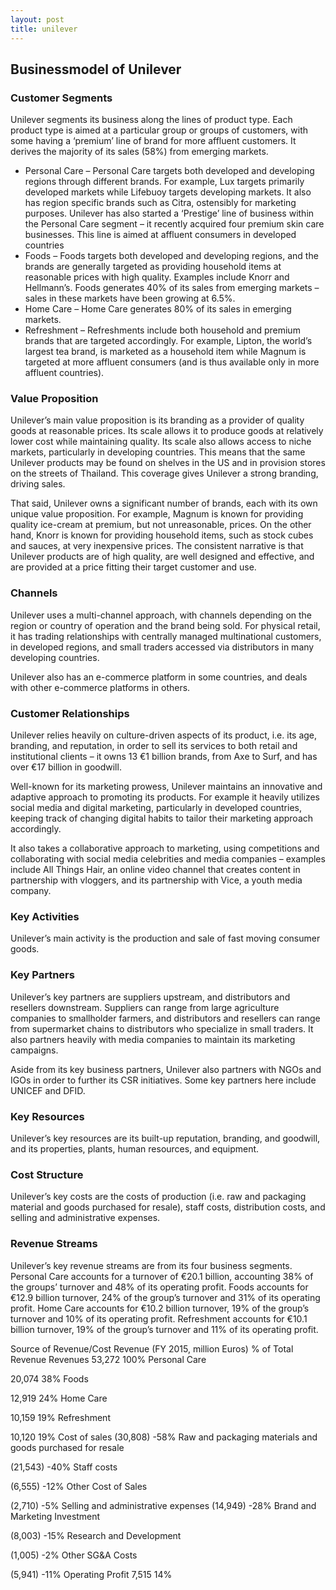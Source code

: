 ```yaml
---
layout: post
title: unilever
---
```


Businessmodel of Unilever
--------------------------

### Customer Segments

Unilever segments its business along the lines of product type. Each product type is aimed at a particular group or groups of customers, with some having a ‘premium’ line of brand for more affluent customers. It derives the majority of its sales (58%) from emerging markets.

 * Personal Care – Personal Care targets both developed and developing regions through different brands. For example, Lux targets primarily developed markets while Lifebuoy targets developing markets. It also has region specific brands such as Citra, ostensibly for marketing purposes. Unilever has also started a ‘Prestige’ line of business within the Personal Care segment – it recently acquired four premium skin care businesses. This line is aimed at affluent consumers in developed countries
* Foods – Foods targets both developed and developing regions, and the brands are generally targeted as providing household items at reasonable prices with high quality. Examples include Knorr and Hellmann’s. Foods generates 40% of its sales from emerging markets – sales in these markets have been growing at 6.5%.
* Home Care – Home Care generates 80% of its sales in emerging markets.
* Refreshment – Refreshments include both household and premium brands that are targeted accordingly. For example, Lipton, the world’s largest tea brand, is marketed as a household item while Magnum is targeted at more affluent consumers (and is thus available only in more affluent countries).
 ### Value Proposition

Unilever’s main value proposition is its branding as a provider of quality goods at reasonable prices. Its scale allows it to produce goods at relatively lower cost while maintaining quality. Its scale also allows access to niche markets, particularly in developing countries. This means that the same Unilever products may be found on shelves in the US and in provision stores on the streets of Thailand. This coverage gives Unilever a strong branding, driving sales.

That said, Unilever owns a significant number of brands, each with its own unique value proposition. For example, Magnum is known for providing quality ice-cream at premium, but not unreasonable, prices. On the other hand, Knorr is known for providing household items, such as stock cubes and sauces, at very inexpensive prices. The consistent narrative is that Unilever products are of high quality, are well designed and effective, and are provided at a price fitting their target customer and use.

### Channels

Unilever uses a multi-channel approach, with channels depending on the region or country of operation and the brand being sold. For physical retail, it has trading relationships with centrally managed multinational customers, in developed regions, and small traders accessed via distributors in many developing countries.

Unilever also has an e-commerce platform in some countries, and deals with other e-commerce platforms in others.

### Customer Relationships

Unilever relies heavily on culture-driven aspects of its product, i.e. its age, branding, and reputation, in order to sell its services to both retail and institutional clients – it owns 13 €1 billion brands, from Axe to Surf, and has over €17 billion in goodwill.

Well-known for its marketing prowess, Unilever maintains an innovative and adaptive approach to promoting its products. For example it heavily utilizes social media and digital marketing, particularly in developed countries, keeping track of changing digital habits to tailor their marketing approach accordingly.

It also takes a collaborative approach to marketing, using competitions and collaborating with social media celebrities and media companies – examples include All Things Hair, an online video channel that creates content in partnership with vloggers, and its partnership with Vice, a youth media company.

### Key Activities

Unilever’s main activity is the production and sale of fast moving consumer goods.

### Key Partners

Unilever’s key partners are suppliers upstream, and distributors and resellers downstream. Suppliers can range from large agriculture companies to smallholder farmers, and distributors and resellers can range from supermarket chains to distributors who specialize in small traders. It also partners heavily with media companies to maintain its marketing campaigns.

Aside from its key business partners, Unilever also partners with NGOs and IGOs in order to further its CSR initiatives. Some key partners here include UNICEF and DFID.

### Key Resources

Unilever’s key resources are its built-up reputation, branding, and goodwill, and its properties, plants, human resources, and equipment.

### Cost Structure

Unilever’s key costs are the costs of production (i.e. raw and packaging material and goods purchased for resale), staff costs, distribution costs, and selling and administrative expenses.

### Revenue Streams

Unilever’s key revenue streams are from its four business segments. Personal Care accounts for a turnover of €20.1 billion, accounting 38% of the groups’ turnover and 48% of its operating profit. Foods accounts for €12.9 billion turnover, 24% of the group’s turnover and 31% of its operating profit. Home Care accounts for €10.2 billion turnover, 19% of the group’s turnover and 10% of its operating profit. Refreshment accounts for €10.1 billion turnover, 19% of the group’s turnover and 11% of its operating profit.

   Source of Revenue/Cost Revenue (FY 2015, million Euros) % of Total Revenue   Revenues 53,272 100%    Personal Care

 20,074 38%    Foods

 12,919 24%    Home Care

 10,159 19%    Refreshment

 10,120 19%   Cost of sales (30,808) -58%    Raw and packaging materials and goods purchased for resale

 (21,543) -40%    Staff costs

 (6,555) -12%    Other Cost of Sales

 (2,710) -5%   Selling and administrative expenses (14,949) -28%    Brand and Marketing Investment

 (8,003) -15%    Research and Development

 (1,005) -2%    Other SG&A Costs

 (5,941) -11%   Operating Profit 7,515 14%
